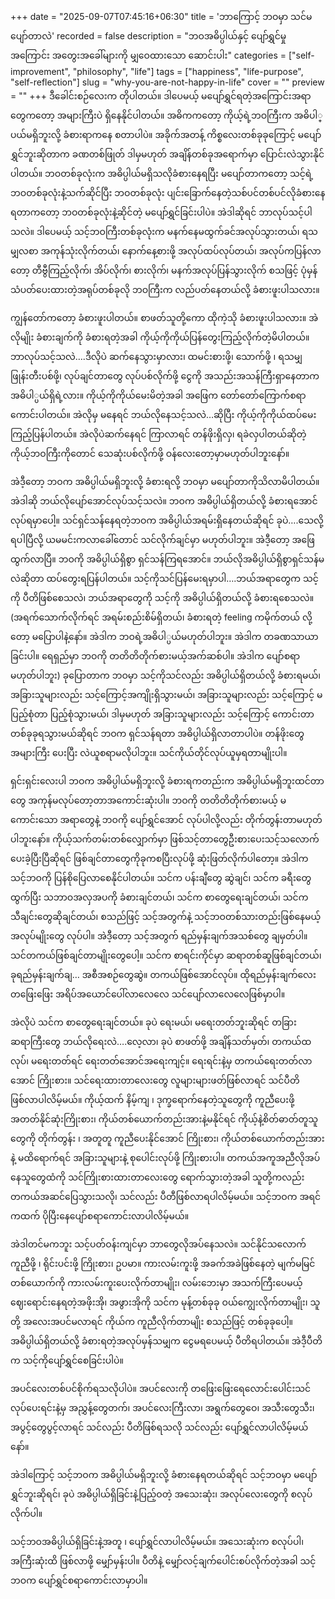 +++
date = "2025-09-07T07:45:16+06:30"
title = 'ဘာကြောင့် ဘဝမှာ သင်မပျော်တာလဲ'
recorded = false
description = "ဘဝအဓိပ္ပါယ်နှင့် ပျော်ရွှင်မှုအကြောင်း အတွေးအခေါ်များကို မျှဝေထားသော ဆောင်းပါး"
categories = ["self-improvement", "philosophy", "life"]
tags = ["happiness", "life-purpose", "self-reflection"]
slug = "why-you-are-not-happy-in-life"
cover = ""
preview = ""
+++
ဒီခေါင်းစဉ်လေးက တိုပါတယ်။ ဒါပေမယ့် မပျော်ရွှင်ရတဲ့အကြောင်းအရာတွေကတော့ အများကြီးပဲ ရှိနေနိုင်ပါတယ်။ အဓိကကတော့ ကိုယ့်ရဲ့ဘဝကြီးက အဓိပါ္ပယ်မရှိဘူးလို့ ခံစားရာကနေ စတာပါပဲ။ အခိုက်အတန့် ကိစ္စလေးတစ်ခုခုကြောင့် မပျော်ရွှင်ဘူးဆိုတာက ခဏတစ်ဖြုတ် ဒါမှမဟုတ် အချိန်တစ်ခုအရောက်မှာ ပြောင်းလဲသွားနိုင်ပါတယ်။ ဘဝတစ်ခုလုံးက အဓိပ္ပါယ်မရှိသလိုခံစားနေရပြီး မပျော်တာကတော့ သင့်ရဲ့ဘဝတစ်ခုလုံးနဲ့သက်ဆိုင်ပြီး ဘဝတစ်ခုလုံး ပျင်းခြောက်နေတဲ့သစ်ပင်တစ်ပင်လိုခံစားနေရတာကတော့ ဘဝတစ်ခုလုံးနဲ့ဆိုင်တဲ့ မပျော်ရွှင်ခြင်းပါပဲ။ အဲဒါဆိုရင် ဘာလုပ်သင့်ပါသလဲ။ ဒါပေမယ့် သင့်ဘဝကြီးတစ်ခုလုံးက မနက်နေမထွက်ခင်အလုပ်သွားတယ်၊ ရသမျှလစာ အကုန်သုံးလိုက်တယ်၊ နောက်နေ့စားဖို့ အလုပ်ထပ်လုပ်တယ်၊ အလုပ်ကပြန်လာတော့ တီဗွီကြည့်လိုက်၊ အိပ်လိုက်၊ စားလိုက်၊ မနက်အလုပ်ပြန်သွားလိုက် စသဖြင့် ပုံမှန် သံပတ်ပေးထားတဲ့အရုပ်တစ်ခုလို ဘဝကြီးက လည်ပတ်နေတယ်လို့ ခံစားဖူးပါသလား။

ကျွန်တော်ကတော့ ခံစားဖူးပါတယ်။ စာဖတ်သူတို့ကော ထိုကဲ့သို ခံစားဖူးပါသလား။ အဲလိုမျိုး ခံစားချက်ကို ခံစားရတဲ့အခါ ကိုယ့်ကိုကိုယ်ပြန်တွေးကြည့်လိုက်တဲ့မိပါတယ်။ ဘာလုပ်သင့်သလဲ….ဒီလိုပဲ ဆက်နေသွားမှာလား၊ ထမင်းစားဖို့၊ သောက်ဖို့ ၊ ရသမျှ ဖြုန်းတီးပစ်ဖို့၊ လုပ်ချင်တာတွေ လုပ်ပစ်လိုက်ဖို့ ငွေကို အသည်းအသန်ကြီးရှာနေတာက အဓိပါ္ပယ်ရှိရဲ့လား။ ကိုယ့်ကိုကိုယ်မေးမိတဲ့အခါ အဖြေက တော်တော်ကြောက်စရာကောင်းပါတယ်။ အဲလိုမှ မနေရင် ဘယ်လိုနေသင့်သလဲ…ဆိုပြီး ကိုယ့်ကိုကိုယ်ထပ်မေးကြည့်ပြန်ပါတယ်။ အဲလိုပဲဆက်နေရင် ကြာလာရင် တန်ဖိုးရှိလှ၊ ရခဲလှပါတယ်ဆိုတဲ့ ကိုယ့်ဘဝကြီးကိုတောင် သေဆုံးပစ်လိုက်ဖို့ ဝန်လေးတော့မှာမဟုတ်ပါဘူးနော်။

အဲဒီ့တော့ ဘဝက အဓိပ္ပါယ်မရှိဘူးလို့ ခံစားရလို့ ဘဝမှာ မပျော်တာကိုသိလာမိပါတယ်။ အဲဒါဆို ဘယ်လိုပျော်အောင်လုပ်သင့်သလဲ။ ဘဝက အဓိပ္ပါယ်ရှိတယ်လို့ ခံစားရအောင် လုပ်ရမှာပေါ့။ သင်ရှင်သန်နေရတဲ့ဘဝက အဓိပ္ပါယ်အရမ်းရှိနေတယ်ဆိုရင် ခုပဲ….သေလို့ရပါပြီလို့ ယမမင်းကလာခေါ်တောင် သင်လိုက်ချင်မှာ မဟုတ်ပါဘူး။ အဲဒီ့တော့ အဖြေထွက်လာပြီ။ ဘဝကို အဓိပ္ပါယ်ရှိစွာ ရှင်သန်ကြရအောင်။ ဘယ်လိုအဓိပ္ပါယ်ရှိစွာရှင်သန်မလဲဆိုတာ ထပ်တွေးရပြန်ပါတယ်။ သင့်ကိုသင်ပြန်မေးရမှာပါ….ဘယ်အရာတွေက သင့်ကို ပီတိဖြစ်စေသလဲ၊ ဘယ်အရာတွေကို သင့်ကို အဓိပ္ပါယ်ရှိတယ်လို့ ခံစားရစေသလဲ။ (အရက်သောက်လိုက်ရင် အရမ်းစည်းစိမ်ရှိတယ်၊ ခံစားရတဲ့ feeling ကမိုက်တယ် လို့တော့ မပြောပါနဲ့နော်။ အဲဒါက ဘဝရဲ့အဓိပါ္ပယ်မဟုတ်ပါဘူး။ အဲဒါက တခဏသာယာခြင်းပါ။ ရေရှည်မှာ ဘဝကို တတိတိတိုက်စားမယ့်အက်ဆစ်ပါ။ အဲဒါက ပျော်စရာမဟုတ်ပါဘူး) ခုပြောတာက ဘဝမှာ သင့်ကိုသင်လည်း အဓိပ္ပါယ်ရှိတယ်လို့ ခံစားရမယ်၊ အခြားသူများလည်း သင့်ကြောင့်အကျိုးရှိသွားမယ်၊ အခြားသူများလည်း သင့်ကြောင့် မပြည့်စုံတာ ပြည့်စုံသွားမယ်၊ ဒါမှမဟုတ် အခြားသူများလည်း သင့်ကြောင့် ကောင်းတာတစ်ခုခုရသွားမယ်ဆိုရင် ဘဝက ရှင်သန်ရတာ အဓိပ္ပါယ်ရှိလာတာပါပဲ။ တန်ဖိုးတွေအများကြီး ပေးပြီး လဲယူစရာမလိုပါဘူး။ သင်ကိုယ်တိုင်လုပ်ယူမှရတာမျိုးပါ။

ရှင်းရှင်းလေးပါ ဘဝက အဓိပ္ပါယ်မရှိဘူးလို့ ခံစားရကတည်းက အဓိပ္ပါယ်မရှိဘူးထင်တာတွေ အကုန်မလုပ်တော့တာအကောင်းဆုံးပါ။ ဘဝကို တတိတိတိုက်စားမယ့် မကောင်းသော အရာတွေနဲ့ ဘဝကို ပျော်ရွှင်အောင် လုပ်ပါလို့လည်း တိုက်တွန်းတာမဟုတ်ပါဘူးနော်။ ကိုယ့်သက်တမ်းတစ်လျှောက်မှာ ဖြစ်သင့်တာတွေဦးစားပေးသင့်သလောက်ပေးခဲ့ပြီးပြီဆိုရင် ဖြစ်ချင်တာတွေကိုခုကစပြီးလုပ်ဖို့ ဆုံးဖြတ်လိုက်ပါတော့။ အဲဒါက သင့်ဘဝကို ပြန်စိုပြေလာစေနိုင်ပါတယ်။ သင်က ပန်းချီတွေ ဆွဲချင်၊ သင်က ခရီးတွေထွက်ပြီး သဘာဝအလှအပကို ခံစားချင်တယ်၊ သင်က စာတွေရေးချင်တယ်၊ သင်က သီချင်းတွေဆိုချင်တယ်၊ စသည်ဖြင့် သင့်အတွက်နဲ့ သင့်ဘဝတစ်သားတည်းဖြစ်နေမယ့်အလုပ်မျိုးတွေ လုပ်ပါ။ အဲဒီ့တော့ သင့်အတွက် ရည်မှန်းချက်အသစ်တွေ ချမှတ်ပါ။ သင်တကယ်ဖြစ်ချင်တာမျိုးတွေပေါ့။ သင်က စာရင်းကိုင်မှာ ဆရာတစ်ဆူဖြစ်ချင်တယ်၊ ခုရည်မှန်းချက်ချ… အစီအစဉ်တွေဆွဲ။ တကယ်ဖြစ်အောင်လုပ်။ ထိုရည်မှန်းချက်လေး တဖြေးဖြေး အရိပ်အယောင်ပေါ်လာလေလေ သင်ပျော်လာလေလေဖြစ်မှာပါ။

အဲလိုပဲ သင်က စာတွေရေးချင်တယ်။ ခုပဲ ရေးမယ်၊ မရေးတတ်ဘူးဆိုရင် တခြားဆရာကြီးတွေ ဘယ်လိုရေးလဲ….လေ့လာ၊ ခုပဲ စာဖတ်ဖို့ အချိန်သတ်မှတ်၊ တကယ်ထလုပ်၊ မရေးတတ်ရင် ရေးတတ်အောင်အရေးကျင့်။ ရေးရင်းနဲ့မှ တကယ်ရေးတတ်လာအောင် ကြိုးစား။ သင်ရေးထားတာလေးတွေ လူများများဖတ်ဖြစ်လာရင် သင်ပီတိဖြစ်လာပါလိမ့်မယ်။
ကိုယ့်ထက် နိမ့်ကျ ၊ ဒုက္ခရောက်နေတဲ့သူတွေကို ကူညီပေးဖို့ အတတ်နိုင်ဆုံးကြိုးစား၊ ကိုယ်တစ်ယောက်တည်းအားနဲ့မနိုင်ရင် ကိုယ့်နဲ့စိတ်ဓာတ်တူသူတွေကို တိုက်တွန်း ၊ အတူတူ ကူညီပေးနိုင်အောင် ကြိုးစား၊ ကိုယ်တစ်ယောက်တည်းအားနဲ့ မထိရောက်ရင် အခြားသူများနဲ့ စုပေါင်းလုပ်ဖို့ ကြိုးစားပါ။ တကယ်အကူအညီလိုအပ်နေသူတွေထံကို သင်ကြိုးစားထားတာလေးတွေ ရောက်သွားတဲ့အခါ သူတို့ကလည်း တကယ်အဆင်ပြေသွားသလို၊ သင်လည်း ပီတီဖြစ်လာရပါလိမ့်မယ်။ သင့်ဘဝက အရင်ကထက် ပိုပြီးနေပျော်စရာကောင်းလာပါလိမ့်မယ်။

အဲဒါတင်မကဘူး သင့်ပတ်ဝန်းကျင်မှာ ဘာတွေလိုအပ်နေသလဲ။ သင်နိုင်သလောက် ကူညီဖို့ ၊ ရိုင်းပင်းဖို့ ကြိုးစား၊ ဥပမာ။ ကားလမ်းကူးဖို့ အခက်အခဲဖြစ်နေတဲ့ မျက်မမြင်တစ်ယောက်ကို ကားလမ်းကူးပေးလိုက်တာမျိုး၊ လမ်းဘေးမှာ အသက်ကြီးပေမယ့် ဈေးရောင်းနေရတဲ့အဖိုးအို၊ အဖွားအိုကို သင်က မုန့်တစ်ခုခု ဝယ်ကျွေးလိုက်တာမျိုး၊ သူတို့ အလေးအပင်မလာရင် ကိုယ်က ကူညီလိုက်တာမျိုး စသည်ဖြင့် တစ်ခုခုပေါ့။ အဓိပ္ပါယ်ရှိတယ်လို့ ခံစားရတဲ့အလုပ်မှန်သမျှက ငွေမရပေမယ့် ပီတိရပါတယ်။ အဲဒီ့ပီတိက သင့်ကိုပျော်ရွှင်စေခြင်းပါပဲ။

အပင်လေးတစ်ပင်စိုက်ရသလိုပါပဲ။ အပင်လေးကို တဖြေးဖြေးရေလောင်းပေါင်းသင်လုပ်ပေးရင်းနဲ့မှ အညွှန့်တွေတက်၊ အပင်လေးကြီးလာ၊ အရွက်တွေဝေ၊ အသီးတွေသီး၊ အပွင့်တွေပွင့်လာရင် သင်လည်း ပီတိဖြစ်ရသလို သင်လည်း ပျော်ရွှင်လာပါလိမ့်မယ်နော်။

အဲဒါကြောင့် သင့်ဘဝက အဓိပ္ပါယ်မရှိဘူးလို့ ခံစားနေရတယ်ဆိုရင် သင့်ဘဝမှာ မပျော်ရွှင်ဘူးဆိုရင်၊ ခုပဲ အဓိပ္ပါယ်ရှိခြင်းနဲ့ပြည့်ဝတဲ့ အသေးဆုံး၊ အလုပ်လေးတွေကို စလုပ်လိုက်ပါ။ 

သင့်ဘဝအဓိပ္ပါယ်ရှိခြင်းနဲ့အတူ ၊ ပျော်ရွှင်လာပါလိမ့်မယ်။ အသေးဆုံးက စလုပ်ပါ၊ အကြီးဆုံးထိ ဖြစ်လာဖို့ မျှော်မှန်းပါ။ ပီတိနဲ့ မျှော်လင့်ချက်ပေါင်းစပ်လိုက်တဲ့အခါ သင့်ဘဝက ပျော်ရွှင်စရာကောင်းလာမှာပါ။